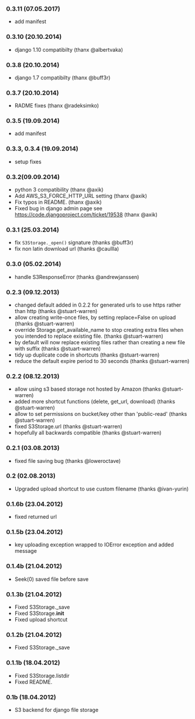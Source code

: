 ### 0.3.11 (07.05.2017)

* add manifest

### 0.3.10 (20.10.2014)

* django 1.10 compatibilty (thanx @albertvaka)

### 0.3.8 (20.10.2014)

* django 1.7 compatibilty (thanx @buff3r)

### 0.3.7 (20.10.2014)

* RADME fixes (thanx @radeksimko)

### 0.3.5 (19.09.2014)

* add manifest

### 0.3.3, 0.3.4 (19.09.2014)

* setup fixes

### 0.3.2(09.09.2014)

* python 3 compatibility (thanx @axik)
* Add AWS_S3_FORCE_HTTP_URL setting (thanx @axik)
* Fix typos in README. (thanx @axik)
* Fixed bug in django admin page see https://code.djangoproject.com/ticket/19538 (thanx @axik)


### 0.3.1 (25.03.2014)

* fix `S3Storage._open()` signature (thanks @buff3r)
* fix non latin download url (thanks @caullla)

### 0.3.0 (05.02.2014)

* handle S3ResponseError (thanks @andrewjanssen)

### 0.2.3 (09.12.2013)

* changed default added in 0.2.2 for generated urls to use https rather than http (thanks @stuart-warren)
* allow creating write-once files, by setting replace=False on upload (thanks @stuart-warren)
* override Storage.get_available_name to stop creating extra files when you intended to replace existing file. (thanks @stuart-warren)
* by default will now replace existing files rather than creating a new file with suffix (thanks @stuart-warren)
* tidy up duplicate code in shortcuts (thanks @stuart-warren)
* reduce the default expire period to 30 seconds (thanks @stuart-warren)


### 0.2.2 (08.12.2013)

* allow using s3 based storage not hosted by Amazon (thanks @stuart-warren)
* added more shortcut functions (delete, get_url, download) (thanks @stuart-warren)
* allow to set permissions on bucket/key other than 'public-read' (thanks @stuart-warren)
* fixed S3Storage.url (thanks @stuart-warren)
* hopefully all backwards compatible (thanks @stuart-warren)

### 0.2.1 (03.08.2013)

* fixed file saving bug (thanks @loweroctave)

### 0.2 (02.08.2013)

* Upgraded upload shortcut to use custom filename (thanks @ivan-yurin)

### 0.1.6b (23.04.2012)


* fixed returned url

### 0.1.5b (23.04.2012)


* key uploading exception wrapped to IOError exception and added message

### 0.1.4b (21.04.2012)


* Seek(0) saved file before save

### 0.1.3b (21.04.2012)


* Fixed S3Storage._save
* Fixed S3Storage.__init__
* Fixed upload shortcut

### 0.1.2b (21.04.2012)


* Fixed S3Storage._save

### 0.1.1b (18.04.2012)


* Fixed S3Storage.listdir
* Fixed README.

### 0.1b (18.04.2012)

* S3 backend for django file storage
